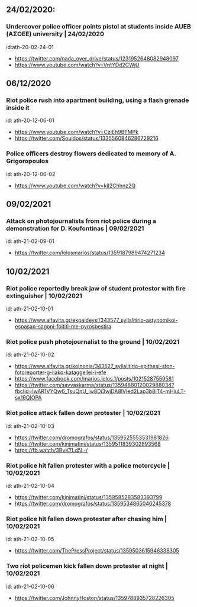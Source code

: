 ## 24/02/2020:

### Undercover police officer points pistol at students inside AUEB (ΑΣΟΕΕ) university |  24/02/2020
  
id:ath-20-02-24-01  
  
* https://twitter.com/nada_over_drive/status/1231952648082948097
* https://www.youtube.com/watch?v=VntYDd2CWjU

## 06/12/2020
### Riot police rush into apartment building, using a flash grenade inside it
  
id: ath-20-12-06-01  
* https://www.youtube.com/watch?v=CziEh9BTMPk
* https://twitter.com/Souidos/status/1335560846286729216
  
### Police officers destroy flowers dedicated to memory of A. Grigoropoulos
id: ath-20-12-06-02  
* https://www.youtube.com/watch?v=kiI2Chhnz2Q


## 09/02/2021
### Attack on photojournalists from riot police during a demonstration for D. Koufontinas | 09/02/2021 
  
id: ath-21-02-09-01
  
* https://twitter.com/lolosmarios/status/1359187989474271234


## 10/02/2021
### Riot police reportedly break jaw of student protestor with fire extinguisher | 10/02/2021  
  
id: ath-21-02-10-01
  
* https://www.alfavita.gr/ekpaideysi/343577_syllalitirio-astynomikoi-espasan-sagoni-foititi-me-pyrosbestira

### Riot police push photojournalist to the ground  | 10/02/2021   
  
id: ath-21-02-10-02
  
* https://www.alfavita.gr/koinonia/343527_syllalitirio-epithesi-ston-fotoreporter-g-liako-kataggellei-i-efe
* https://www.facebook.com/marios.lolos.1/posts/10215287559581
* https://twitter.com/savvaskarma/status/1359488012002988034?fbclid=IwAR1VYQw6_TsuQnU_iw8Di3wjDA8lVIed2Lap3b8iT4-mHiuLT-sx19QIOPA 



### Riot police attack fallen down protester | 10/02/2021 

  
id: ath-21-02-10-03  
  
* https://twitter.com/dromografos/status/1359525553531981826
* https://twitter.com/kinimatini/status/1359511839302893568
* https://fb.watch/3BvK7Ld5L-/

### Riot police hit fallen protester with a police motorcycle | 10/02/2021
  
id: ath-21-02-10-04  
  
* https://twitter.com/kinimatini/status/1359585283583393799
* https://twitter.com/dromografos/status/1359534865046245378  
  
### Riot police hit fallen down protester after chasing him | 10/02/2021   
  
id: ath-21-02-10-05
  
* https://twitter.com/ThePressProject/status/1359503615946338305

### Two riot policemen kick fallen down protester at night | 10/02/2021 
  
id: ath-21-02-10-06
  
* https://twitter.com/JohnnyHoston/status/1359788935728226305




